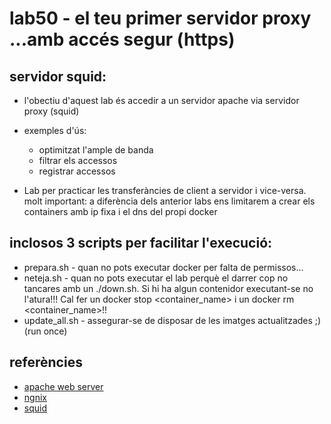 # lab50 - el teu primer servidor proxy ...amb accés segur (https)
## servidor squid: 

- l'obectiu d'aquest lab és accedir a un servidor apache via servidor proxy (squid)

- exemples d'ús: 
  - optimitzat l'ample de banda
  - filtrar els accessos 
  - registrar accessos

- Lab per practicar les transferàncies de client a servidor i vice-versa.
molt important: a diferència dels anterior labs ens limitarem a crear els containers amb ip fixa i el dns del propi docker


## inclosos 3 scripts per facilitar l'execució:

- prepara.sh - quan no pots executar docker per falta de permissos...
- neteja.sh - quan no pots executar el lab perquè el darrer cop no tancares amb un ./down.sh. Si hi ha algun contenidor executant-se no l'atura!!! Cal fer un docker stop <container_name>  i un docker rm <container_name>!!
- update_all.sh - assegurar-se de disposar de les imatges actualitzades ;) (run once)

## referències
- [apache web server](https://httpd.apache.org/)
- [ngnix](https://www.nginx.com/)
- [squid](http://www.squid-cache.org/)
